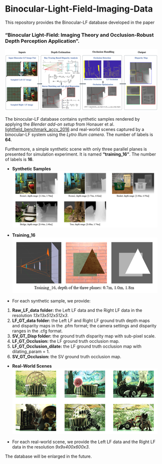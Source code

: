 # Binocular-Light-Field-Imaging-Data

This repository provides the Binocular-LF database developed in the paper 
### “Binocular Light-Field: Imaging Theory and Occlusion-Robust Depth Perception Application”.

![framework](/imgs/framework.png)

The binocular-LF database contains synthetic samples rendered by applying the _Blender add-on setup_ from Honauer et al. [lightfield_benchmark_accv_2016](http://lightfield-analysis.net/benchmark/paper/lightfield_benchmark_accv_2016.pdf) and real-world scenes captured by a binocular-LF system using the _Lytro Illum camera_. The number of labels is __64__.

Furthermore, a simple synthetic scene with only three parallel planes is presented for simulation experiment. It is named __“training_16”__. The number of labels is __16__.

* __Synthetic Samples__ 
![synthetic samples](/imgs/synthetic_data.png)

* __Training_16__ 
![training](/imgs/training_16.png)

* For each synthetic sample, we provide:
1. __Raw_LF_data folder:__ the Left LF data and the Right LF data in the resolution _13x13x512x512x3_.
2. __LF_GT_data folder:__ the Left LF and Right LF ground truth depth maps and disparity maps in the .pfm format; the camera settings and disparity ranges in the .cfg format.
3. __SV_GT_Disp folder:__ the ground truth disparity map with sub-pixel scale.
4. __LF_GT_Occlusion:__ the LF ground truth occlusion map.
5. __LF_GT_Occlusion_dilate:__ the LF ground truth occlusion map with dilating_param = 1.
6. __SV_GT_Occlusion:__ the SV ground truth occlusion map.

* __Real-World Scenes__ 
![real-world](/imgs/real-world_data.png)

* For each real-world scene, we provide the Left LF data and the Right LF data in the resolution _9x9x400x600x3_.

The database will be enlarged in the future.
